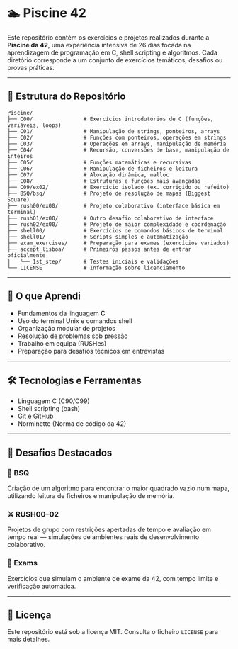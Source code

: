 # 🏊 Piscine 42

Este repositório contém os exercícios e projetos realizados durante a **Piscine da 42**, uma experiência intensiva de 26 dias focada na aprendizagem de programação em C, shell scripting e algoritmos. Cada diretório corresponde a um conjunto de exercícios temáticos, desafios ou provas práticas.

---

## 📁 Estrutura do Repositório

```
Piscine/
├── C00/                # Exercícios introdutórios de C (funções, variáveis, loops)
├── C01/                # Manipulação de strings, ponteiros, arrays
├── C02/                # Funções com ponteiros, operações em strings
├── C03/                # Operações em arrays, manipulação de memória
├── C04/                # Recursão, conversões de base, manipulação de inteiros
├── C05/                # Funções matemáticas e recursivas
├── C06/                # Manipulação de ficheiros e leitura
├── C07/                # Alocação dinâmica, malloc
├── C08/                # Estruturas e funções mais avançadas
├── C09/ex02/           # Exercício isolado (ex. corrigido ou refeito)
├── BSQ/bsq/            # Projeto de resolução de mapas (Biggest Square)
├── rush00/ex00/        # Projeto colaborativo (interface básica em terminal)
├── rush01/ex00/        # Outro desafio colaborativo de interface
├── rush02/ex00/        # Projeto de maior complexidade e coordenação
├── shell00/            # Exercícios de comandos básicos de terminal
├── shell01/            # Scripts simples e automatização
├── exam_exercises/     # Preparação para exames (exercícios variados)
├── accept_lisboa/      # Primeiros passos antes de entrar oficialmente
│   └── 1st_step/       # Testes iniciais e validações
└── LICENSE             # Informação sobre licenciamento
```

---

## 🧠 O que Aprendi

- Fundamentos da linguagem **C**
- Uso do terminal Unix e comandos shell
- Organização modular de projetos
- Resolução de problemas sob pressão
- Trabalho em equipa (RUSHes)
- Preparação para desafios técnicos em entrevistas

---

## 🛠️ Tecnologias e Ferramentas

- Linguagem C (C90/C99)
- Shell scripting (bash)
- Git e GitHub
- Norminette (Norma de código da 42)

---

## 🏁 Desafios Destacados

### 🚧 BSQ
Criação de um algoritmo para encontrar o maior quadrado vazio num mapa, utilizando leitura de ficheiros e manipulação de memória.

### ⚔️ RUSH00–02
Projetos de grupo com restrições apertadas de tempo e avaliação em tempo real — simulações de ambientes reais de desenvolvimento colaborativo.

### 🧪 Exams
Exercícios que simulam o ambiente de exame da 42, com tempo limite e verificação automática.

---

## 📜 Licença

Este repositório está sob a licença MIT. Consulta o ficheiro `LICENSE` para mais detalhes.
